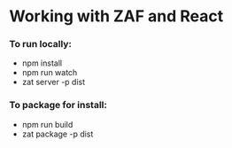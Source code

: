 # Working with ZAF and React

### To run locally:

-   npm install
-   npm run watch
-   zat server -p dist

### To package for install:

-   npm run build
-   zat package -p dist
